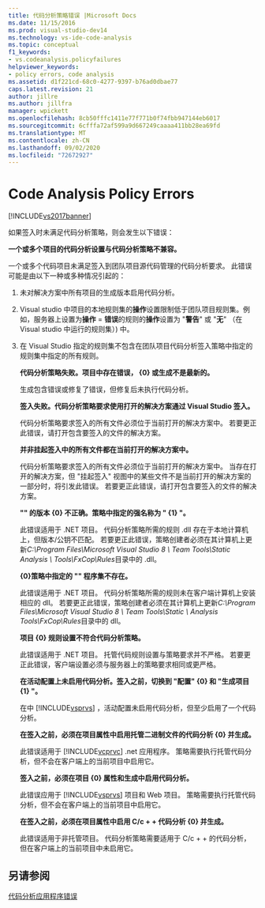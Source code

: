 ```yaml
---
title: 代码分析策略错误 |Microsoft Docs
ms.date: 11/15/2016
ms.prod: visual-studio-dev14
ms.technology: vs-ide-code-analysis
ms.topic: conceptual
f1_keywords:
- vs.codeanalysis.policyfailures
helpviewer_keywords:
- policy errors, code analysis
ms.assetid: d1f221cd-68c0-4277-9397-b76ad0dbae77
caps.latest.revision: 21
author: jillre
ms.author: jillfra
manager: wpickett
ms.openlocfilehash: 8cb50fffc1411e77f771b0f74fbb947144eb6017
ms.sourcegitcommit: 6cfffa72af599a9d667249caaaa411bb28ea69fd
ms.translationtype: MT
ms.contentlocale: zh-CN
ms.lasthandoff: 09/02/2020
ms.locfileid: "72672927"
---
```

# <a name="code-analysis-policy-errors"></a>Code Analysis Policy Errors
[!INCLUDE[vs2017banner](../includes/vs2017banner.md)]

如果签入时未满足代码分析策略，则会发生以下错误：

 **一个或多个项目的代码分析设置与代码分析策略不兼容。**

 一个或多个代码项目未满足签入到团队项目源代码管理的代码分析要求。 此错误可能是由以下一种或多种情况引起的：

1. 未对解决方案中所有项目的生成版本启用代码分析。

2. Visual studio 中项目的本地规则集的**操作**设置限制低于团队项目规则集。例如，服务器上设置为**操作** = **错误**的规则的**操作**设置为 "**警告**" 或 "**无**" （在 Visual studio 中运行的规则集）) 中。

3. 在 Visual Studio 指定的规则集不包含在团队项目代码分析签入策略中指定的规则集中指定的所有规则。

   **代码分析策略失败。项目中存在错误， {0} 或生成不是最新的。**

   生成包含错误或修复了错误，但修复后未执行代码分析。

   **签入失败。代码分析策略要求使用打开的解决方案通过 Visual Studio 签入。**

   代码分析策略要求签入的所有文件必须位于当前打开的解决方案中。 若要更正此错误，请打开包含要签入的文件的解决方案。

   **并非挂起签入中的所有文件都在当前打开的解决方案中。**

   代码分析策略要求签入的所有文件必须位于当前打开的解决方案中。 当存在打开的解决方案，但 "挂起签入" 视图中的某些文件不是当前打开的解决方案的一部分时，将引发此错误。 若要更正此错误，请打开包含要签入的文件的解决方案。

   **"" 的版本 {0} 不正确。策略中指定的强名称为 " {1} "。**

   此错误适用于 .NET 项目。 代码分析策略所需的规则 .dll 存在于本地计算机上，但版本/公钥不匹配。 若要更正此错误，策略创建者必须在其计算机上更新*C:\Program Files\Microsoft Visual Studio 8 \ Team Tools\Static Analysis \\ Tools\FxCop\Rules*目录中的 .dll。

   **{0}策略中指定的 "" 程序集不存在。**

   此错误适用于 .NET 项目。 代码分析策略所需的规则未在客户端计算机上安装相应的 dll。 若要更正此错误，策略创建者必须在其计算机上更新*C:\Program Files\Microsoft Visual Studio 8 \ Team Tools\Static \\ Analysis Tools\FxCop\Rules*目录中的 dll。

   **项目 {0} 规则设置不符合代码分析策略。**

   此错误适用于 .NET 项目。 托管代码规则设置与策略要求并不严格。 若要更正此错误，客户端设置必须与服务器上的策略要求相同或更严格。

   **在活动配置上未启用代码分析。签入之前，切换到 "配置" {0} 和 "生成项目 {1} "。**

   在中 [!INCLUDE[vsprvs](../includes/vsprvs-md.md)] ，活动配置未启用代码分析，但至少启用了一个代码分析。

   **在签入之前，必须在项目属性中启用托管二进制文件的代码分析 {0} 并生成。**

   此错误适用于 [!INCLUDE[vcprvc](../includes/vcprvc-md.md)] .net 应用程序。 策略需要执行托管代码分析，但不会在客户端上的当前项目中启用它。

   **签入之前，必须在项目 {0} 属性和生成中启用代码分析。**

   此错误应用于 [!INCLUDE[vsprvs](../includes/vsprvs-md.md)] 项目和 Web 项目。 策略需要执行托管代码分析，但不会在客户端上的当前项目中启用它。

   **在签入之前，必须在项目属性中启用 C/c + + 代码分析 {0} 并生成。**

   此错误适用于非托管项目。 代码分析策略需要适用于 C/c + + 的代码分析，但在客户端上的当前项目中未启用它。

## <a name="see-also"></a>另请参阅
 [代码分析应用程序错误](../code-quality/code-analysis-application-errors.md)
